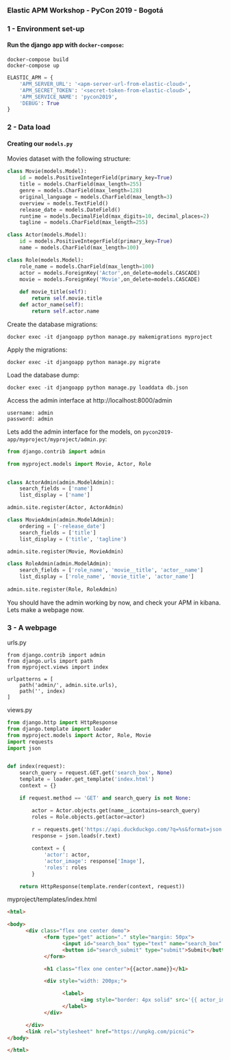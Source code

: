 ### Elastic APM Workshop - PyCon 2019 - Bogotá


### 1 - Environment set-up

#### Run the django app with `docker-compose`:

```shell
docker-compose build
docker-compose up
```

```python
ELASTIC_APM = {
    'APM_SERVER_URL': '<apm-server-url-from-elastic-cloud>',
    'APM_SECRET_TOKEN': '<secret-token-from-elastic-cloud>',
    'APM_SERVICE_NAME': 'pycon2019',
    'DEBUG': True
}
```

### 2 - Data load

#### Creating our `models.py`

Movies dataset with the following structure:

```python
class Movie(models.Model):
    id = models.PositiveIntegerField(primary_key=True)
    title = models.CharField(max_length=255)
    genre = models.CharField(max_length=128)
    original_language = models.CharField(max_length=3)
    overview = models.TextField()
    release_date = models.DateField()
    runtime = models.DecimalField(max_digits=10, decimal_places=2)
    tagline = models.CharField(max_length=255)

class Actor(models.Model):
    id = models.PositiveIntegerField(primary_key=True)
    name = models.CharField(max_length=100)

class Role(models.Model):
    role_name = models.CharField(max_length=100)
    actor = models.ForeignKey('Actor',on_delete=models.CASCADE)
    movie = models.ForeignKey('Movie',on_delete=models.CASCADE)
    
    def movie_title(self):
        return self.movie.title
    def actor_name(self):
        return self.actor.name    
```


Create the database migrations:
```
docker exec -it djangoapp python manage.py makemigrations myproject
```

Apply the migrations:
```
docker exec -it djangoapp python manage.py migrate
```

Load the database dump:
```
docker exec -it djangoapp python manage.py loaddata db.json
```

Access the admin interface at http://localhost:8000/admin
```
username: admin
password: admin
```

Lets add the admin interface for the models, on `pycon2019-app/myproject/myproject/admin.py`:

```python
from django.contrib import admin

from myproject.models import Movie, Actor, Role


class ActorAdmin(admin.ModelAdmin):
    search_fields = ['name']
    list_display = ['name']

admin.site.register(Actor, ActorAdmin)

class MovieAdmin(admin.ModelAdmin):
    ordering = ['-release_date']
    search_fields = ['title']
    list_display = ('title', 'tagline')

admin.site.register(Movie, MovieAdmin)

class RoleAdmin(admin.ModelAdmin):
    search_fields = ['role_name', 'movie__title', 'actor__name']
    list_display = ['role_name', 'movie_title', 'actor_name']
    
admin.site.register(Role, RoleAdmin)
```

You should have the admin working by now, and check your APM in kibana.
Lets make a webpage now.


### 3 - A webpage

urls.py
```
from django.contrib import admin
from django.urls import path
from myproject.views import index

urlpatterns = [
    path('admin/', admin.site.urls),
    path('', index)
]
```

views.py
```python
from django.http import HttpResponse
from django.template import loader
from myproject.models import Actor, Role, Movie
import requests
import json


def index(request):
    search_query = request.GET.get('search_box', None)
    template = loader.get_template('index.html')
    context = {}

    if request.method == 'GET' and search_query is not None: 

        actor = Actor.objects.get(name__icontains=search_query)
        roles = Role.objects.get(actor=actor)
        
        r = requests.get('https://api.duckduckgo.com/?q=%s&format=json'%search_query)
        response = json.loads(r.text)

        context = {
            'actor': actor,
            'actor_image': response['Image'],
            'roles': roles
        }

    return HttpResponse(template.render(context, request))

```

myproject/templates/index.html
```html
<html>

<body>
      <div class="flex one center demo">
            <form type="get" action="." style="margin: 50px">
                  <input id="search_box" type="text" name="search_box" placeholder="Search...">
                  <button id="search_submit" type="submit">Submit</button>
            </form>

            <h1 class="flex one center">{{actor.name}}</h1>

            <div style="width: 200px;">

                  <label>
                        <img style="border: 4px solid" src='{{ actor_image }}' />
                  </label>
            </div>

      </div>
      <link rel="stylesheet" href="https://unpkg.com/picnic">
</body>

</html>
```

